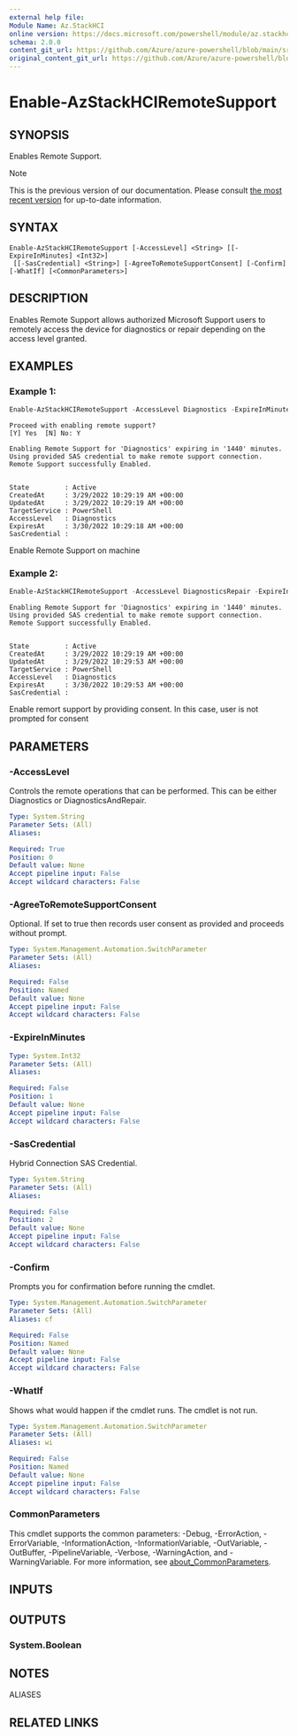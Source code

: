 ```yaml
---
external help file: 
Module Name: Az.StackHCI
online version: https://docs.microsoft.com/powershell/module/az.stackhci/enable-azstackhciremotesupport
schema: 2.0.0
content_git_url: https://github.com/Azure/azure-powershell/blob/main/src/StackHCI/help/Enable-AzStackHCIRemoteSupport.md
original_content_git_url: https://github.com/Azure/azure-powershell/blob/main/src/StackHCI/help/Enable-AzStackHCIRemoteSupport.md
---
```


# Enable-AzStackHCIRemoteSupport

## SYNOPSIS
Enables Remote Support.

> [!NOTE]
>This is the previous version of our documentation. Please consult [the most recent version](/powershell/module/az.stackhci/enable-azstackhciremotesupport) for up-to-date information.

## SYNTAX

```
Enable-AzStackHCIRemoteSupport [-AccessLevel] <String> [[-ExpireInMinutes] <Int32>]
 [[-SasCredential] <String>] [-AgreeToRemoteSupportConsent] [-Confirm] [-WhatIf] [<CommonParameters>]
```

## DESCRIPTION
Enables Remote Support allows authorized Microsoft Support users to remotely access the device for diagnostics or repair depending on the access level granted.

## EXAMPLES

### Example 1: 
```powershell
Enable-AzStackHCIRemoteSupport -AccessLevel Diagnostics -ExpireInMinutes 1440 -SasCredential "Sample SAS"
```

```output
Proceed with enabling remote support?
[Y] Yes  [N] No: Y

Enabling Remote Support for 'Diagnostics' expiring in '1440' minutes.
Using provided SAS credential to make remote support connection.
Remote Support successfully Enabled.


State         : Active
CreatedAt     : 3/29/2022 10:29:19 AM +00:00
UpdatedAt     : 3/29/2022 10:29:19 AM +00:00
TargetService : PowerShell
AccessLevel   : Diagnostics
ExpiresAt     : 3/30/2022 10:29:18 AM +00:00
SasCredential :
```

Enable Remote Support on machine

### Example 2:
```powershell
Enable-AzStackHCIRemoteSupport -AccessLevel DiagnosticsRepair -ExpireInMinutes 1440 -SasCredential "Sample SAS" -AgreeToRemoteSupportConsent
```

```output
Enabling Remote Support for 'Diagnostics' expiring in '1440' minutes.
Using provided SAS credential to make remote support connection.
Remote Support successfully Enabled.


State         : Active
CreatedAt     : 3/29/2022 10:29:19 AM +00:00
UpdatedAt     : 3/29/2022 10:29:53 AM +00:00
TargetService : PowerShell
AccessLevel   : Diagnostics
ExpiresAt     : 3/30/2022 10:29:53 AM +00:00
SasCredential :
```

Enable remort support by providing consent.
In this case, user is not prompted for consent

## PARAMETERS

### -AccessLevel
Controls the remote operations that can be performed.
This can be either Diagnostics or DiagnosticsAndRepair.

```yaml
Type: System.String
Parameter Sets: (All)
Aliases:

Required: True
Position: 0
Default value: None
Accept pipeline input: False
Accept wildcard characters: False
```

### -AgreeToRemoteSupportConsent
Optional.
If set to true then records user consent as provided and proceeds without prompt.

```yaml
Type: System.Management.Automation.SwitchParameter
Parameter Sets: (All)
Aliases:

Required: False
Position: Named
Default value: None
Accept pipeline input: False
Accept wildcard characters: False
```

### -ExpireInMinutes


```yaml
Type: System.Int32
Parameter Sets: (All)
Aliases:

Required: False
Position: 1
Default value: None
Accept pipeline input: False
Accept wildcard characters: False
```

### -SasCredential
Hybrid Connection SAS Credential.

```yaml
Type: System.String
Parameter Sets: (All)
Aliases:

Required: False
Position: 2
Default value: None
Accept pipeline input: False
Accept wildcard characters: False
```

### -Confirm
Prompts you for confirmation before running the cmdlet.

```yaml
Type: System.Management.Automation.SwitchParameter
Parameter Sets: (All)
Aliases: cf

Required: False
Position: Named
Default value: None
Accept pipeline input: False
Accept wildcard characters: False
```

### -WhatIf
Shows what would happen if the cmdlet runs.
The cmdlet is not run.

```yaml
Type: System.Management.Automation.SwitchParameter
Parameter Sets: (All)
Aliases: wi

Required: False
Position: Named
Default value: None
Accept pipeline input: False
Accept wildcard characters: False
```

### CommonParameters
This cmdlet supports the common parameters: -Debug, -ErrorAction, -ErrorVariable, -InformationAction, -InformationVariable, -OutVariable, -OutBuffer, -PipelineVariable, -Verbose, -WarningAction, and -WarningVariable. For more information, see [about_CommonParameters](http://go.microsoft.com/fwlink/?LinkID=113216).

## INPUTS

## OUTPUTS

### System.Boolean

## NOTES

ALIASES

## RELATED LINKS

